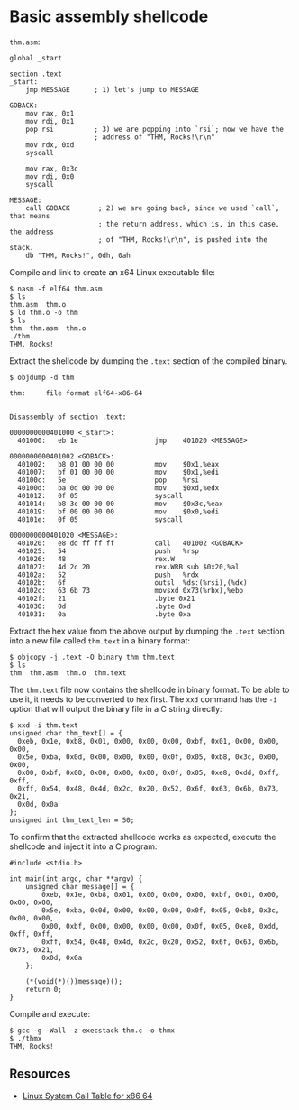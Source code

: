# Basic assembly shellcode

`thm.asm`: 

```text
global _start

section .text
_start:
    jmp MESSAGE      ; 1) let's jump to MESSAGE

GOBACK:
    mov rax, 0x1
    mov rdi, 0x1
    pop rsi          ; 3) we are popping into `rsi`; now we have the
                     ; address of "THM, Rocks!\r\n"
    mov rdx, 0xd
    syscall

    mov rax, 0x3c
    mov rdi, 0x0
    syscall

MESSAGE:
    call GOBACK       ; 2) we are going back, since we used `call`, that means
                      ; the return address, which is, in this case, the address
                      ; of "THM, Rocks!\r\n", is pushed into the stack.
    db "THM, Rocks!", 0dh, 0ah
```

Compile and link to create an x64 Linux executable file:

    $ nasm -f elf64 thm.asm
    $ ls
    thm.asm  thm.o 
    $ ld thm.o -o thm
    $ ls             
    thm  thm.asm  thm.o
    ./thm            
    THM, Rocks!

Extract the shellcode by dumping the `.text` section of the compiled binary.

    $ objdump -d thm
    
    thm:     file format elf64-x86-64
    
    
    Disassembly of section .text:
    
    0000000000401000 <_start>:
      401000:	eb 1e                	jmp    401020 <MESSAGE>
    
    0000000000401002 <GOBACK>:
      401002:	b8 01 00 00 00       	mov    $0x1,%eax
      401007:	bf 01 00 00 00       	mov    $0x1,%edi
      40100c:	5e                   	pop    %rsi
      40100d:	ba 0d 00 00 00       	mov    $0xd,%edx
      401012:	0f 05                	syscall
      401014:	b8 3c 00 00 00       	mov    $0x3c,%eax
      401019:	bf 00 00 00 00       	mov    $0x0,%edi
      40101e:	0f 05                	syscall
    
    0000000000401020 <MESSAGE>:
      401020:	e8 dd ff ff ff       	call   401002 <GOBACK>
      401025:	54                   	push   %rsp
      401026:	48                   	rex.W
      401027:	4d 2c 20             	rex.WRB sub $0x20,%al
      40102a:	52                   	push   %rdx
      40102b:	6f                   	outsl  %ds:(%rsi),(%dx)
      40102c:	63 6b 73             	movsxd 0x73(%rbx),%ebp
      40102f:	21                   	.byte 0x21
      401030:	0d                   	.byte 0xd
      401031:	0a                   	.byte 0xa

Extract the hex value from the above output by dumping the `.text` section into a new file called `thm.text` in a 
binary format:
                                                                                
    $ objcopy -j .text -O binary thm thm.text
    $ ls
    thm  thm.asm  thm.o  thm.text

The `thm.text` file now contains the shellcode in binary format. To be able to use it, it needs to be converted to 
`hex` first. The `xxd` command has the `-i` option that will output the binary file in a C string directly:
                                                                                
    $ xxd -i thm.text
    unsigned char thm_text[] = {
      0xeb, 0x1e, 0xb8, 0x01, 0x00, 0x00, 0x00, 0xbf, 0x01, 0x00, 0x00, 0x00,
      0x5e, 0xba, 0x0d, 0x00, 0x00, 0x00, 0x0f, 0x05, 0xb8, 0x3c, 0x00, 0x00,
      0x00, 0xbf, 0x00, 0x00, 0x00, 0x00, 0x0f, 0x05, 0xe8, 0xdd, 0xff, 0xff,
      0xff, 0x54, 0x48, 0x4d, 0x2c, 0x20, 0x52, 0x6f, 0x63, 0x6b, 0x73, 0x21,
      0x0d, 0x0a
    };
    unsigned int thm_text_len = 50;

To confirm that the extracted shellcode works as expected, execute the shellcode and inject it into a C program:

```text
#include <stdio.h>

int main(int argc, char **argv) {
    unsigned char message[] = {
        0xeb, 0x1e, 0xb8, 0x01, 0x00, 0x00, 0x00, 0xbf, 0x01, 0x00, 0x00, 0x00,
        0x5e, 0xba, 0x0d, 0x00, 0x00, 0x00, 0x0f, 0x05, 0xb8, 0x3c, 0x00, 0x00,
        0x00, 0xbf, 0x00, 0x00, 0x00, 0x00, 0x0f, 0x05, 0xe8, 0xdd, 0xff, 0xff,
        0xff, 0x54, 0x48, 0x4d, 0x2c, 0x20, 0x52, 0x6f, 0x63, 0x6b, 0x73, 0x21,
        0x0d, 0x0a
    };
    
    (*(void(*)())message)();
    return 0;
}
```

Compile and execute:

    $ gcc -g -Wall -z execstack thm.c -o thmx
    $ ./thmx
    THM, Rocks!

## Resources

* [Linux System Call Table for x86 64](https://blog.rchapman.org/posts/Linux_System_Call_Table_for_x86_64/)
